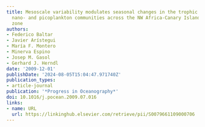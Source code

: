 ```yaml
---
title: Mesoscale variability modulates seasonal changes in the trophic structure of
  nano- and picoplankton communities across the NW Africa-Canary Islands transition
  zone
authors:
- Federico Baltar
- Javier Arístegui
- María F. Montero
- Minerva Espino
- Josep M. Gasol
- Gerhard J. Herndl
date: '2009-12-01'
publishDate: '2024-08-05T15:04:47.971740Z'
publication_types:
- article-journal
publication: '*Progress in Oceanography*'
doi: 10.1016/j.pocean.2009.07.016
links:
- name: URL
  url: https://linkinghub.elsevier.com/retrieve/pii/S0079661109000706
---
```

